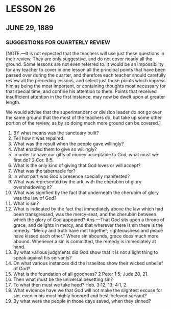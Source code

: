 # LESSON 26
## JUNE 29, 1889

### SUGGESTIONS FOR QUARTERLY REVIEW

[NOTE.—It is not expected that the teachers will use just these questions in their review. They are only suggestive, and do not cover nearly all the ground. Some lessons are not even referred to. It would be an impossibility for any teacher to cover in one lesson all the principal points that have been passed over during the quarter, and therefore each teacher should carefully review all the preceding lessons, and select just those points which impress him as being the most important, or containing thoughts most necessary for that special time, and confine his attention to them. Points that received insufficient attention in the first instance, may now be dwelt upon at greater length.

We would advise that the superintendent or division leader do not go over the same ground that the most of the teachers do, but take up some other portion of the review, as by so doing much more ground can be covered.]

1. BY what means was the sanctuary built?
2. Tell how it was repaired.
3. What was the result when the people gave willingly?
4. What enabled them to give so willingly?
5. In order to have our gifts of money acceptable to God, what must we first do? 2 Cor. 8:5.
6. What is the only kind of giving that God loves or will accept?
7. What was the tabernacle for?
8. In what part was God's presence specially manifested?
9. What was represented by the ark, with the cherubim of glory overshadowing it?
10. What was signified by the fact that underneath the cherubim of glory was the law of God?
11. What is sin?
12. What is indicated by the fact that immediately above the law which had been transgressed, was the mercy-seat, and the cherubim between which the glory of God appeared? Ans.—That God sits upon a throne of grace, and delights in mercy, and that wherever there is sin there is the remedy. "Mercy and truth have met together; righteousness and peace have kissed each other." Where sin abounds, grace does much more abound. Whenever a sin is committed, the remedy is immediately at hand.
13. By what various judgments did God show that it is not a light thing to speak against his servants?
14. On what various instances did the Israelites show their wicked unbelief of God?
15. What is the foundation of all goodness? 2 Peter 1:5; Jude 20, 21.
16. Then what must be the universal besetting sin?
17. To what then must we take heed? Heb. 3:12, 13; 4:1, 2.
18. What evidence have we that God will not make the slightest excuse for sin, even in his most highly honored and best-beloved servant?
19. By what were the people in those days saved, when they sinned?